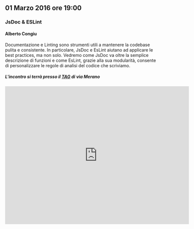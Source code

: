 ## 01 Marzo 2016 ore 19:00
### JsDoc & ESLint
#### Alberto Congiu <a href="https://twitter.com/4lbertoc" target="_blank" class="icon-twitter"></a>

Documentazione e Linting sono strumenti utili a mantenere la codebase pulita e consistente. In particolare, JsDoc e EsLint aiutano ad applicare le best practices, ma non solo. Vedremo come JsDoc va oltre la semplice descrizione di funzioni e come EsLint, grazie alla sua modularità, consente di personalizzare le regole di analisi del codice che scriviamo.

##### L'incontro si terrà presso il [TAG](http://milano-merano.talentgarden.org) di via Merano
<div class="frame">
  <iframe src="https://www.google.com/maps/embed?pb=!1m18!1m12!1m3!1d2796.632823664467!2d9.21910805139425!3d45.49733823914957!2m3!1f0!2f0!3f0!3m2!1i1024!2i768!4f13.1!3m3!1m2!1s0x4786c71ed10a476b%3A0xd2ec0047ea24ab80!2sTalent+Garden+Milano+-+Merano!5e0!3m2!1sit!2sit!4v1452794238477" width="600" height="450" frameborder="0" style="border:0" allowfullscreen></iframe>
</div>
